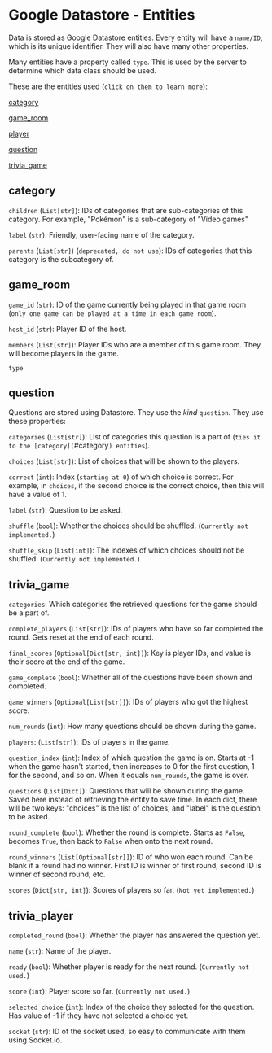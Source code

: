 # Google Datastore - Entities

Data is stored as Google Datastore entities. Every entity will have a `name/ID`, which is its unique identifier. They will also have many other properties.

Many entities have a property called `type`. This is used by the server to determine which data class should be used.

These are the entities used (`click on them to learn more`):

[category](`#category`)

[game_room](`#game_room`)

[player](`#player`)

[question](`#question`)

[trivia_game](`#trivia_game`)

## category

`children` (`List[str]`): IDs of categories that are sub-categories of this category. For example, "Pokémon" is a sub-category of "Video games"

`label` (`str`): Friendly, user-facing name of the category.

`parents` (`List[str]`) (`deprecated, do not use`): IDs of categories that this category is the subcategory of.

## game_room

`game_id` (`str`): ID of the game currently being played in that game room (`only one game can be played at a time in each game room`).

`host_id` (`str`): Player ID of the host.

`members` (`List[str]`): Player IDs who are a member of this game room. They will become players in the game.

`type`

## question

Questions are stored using Datastore. They use the *kind* `question`. They use these properties:

`categories` (`List[str]`): List of categories this question is a part of (`ties it to the [category](`#category`) entities`).

`choices` (`List[str]`): List of choices that will be shown to the players.

`correct` (`int`): Index (`starting at 0`) of which choice is correct. For example, in `choices`, if the second choice is the correct choice, then this will have a value of 1.

`label` (`str`): Question to be asked.

`shuffle` (`bool`): Whether the choices should be shuffled. (`Currently not implemented.`)

`shuffle_skip` (`List[int]`): The indexes of which choices should not be shuffled. (`Currently not implemented.`)

## trivia_game

`categories`: Which categories the retrieved questions for the game should be a part of.

`complete_players` (`List[str]`): IDs of players who have so far completed the round. Gets reset at the end of each round.

`final_scores` (`Optional[Dict[str, int]]`): Key is player IDs, and value is their score at the end of the game.

`game_complete` (`bool`): Whether all of the questions have been shown and completed.

`game_winners` (`Optional[List[str]]`): IDs of players who got the highest score.

`num_rounds` (`int`): How many questions should be shown during the game.

`players`: (`List[str]`): IDs of players in the game.

`question_index` (`int`): Index of which question the game is on. Starts at -1 when the game hasn't started, then increases to 0 for the first question, 1 for the second, and so on. When it equals `num_rounds`, the game is over.

`questions` (`List[Dict]`): Questions that will be shown during the game. Saved here instead of retrieving the entity to save time. In each dict, there will be two keys: "choices" is the list of choices, and "label" is the question to be asked.

`round_complete` (`bool`): Whether the round is complete. Starts as `False`, becomes `True`, then back to `False` when onto the next round.

`round_winners` (`List[Optional[str]]`): ID of who won each round. Can be blank if a round had no winner. First ID is winner of first round, second ID is winner of second round, etc.

`scores` (`Dict[str, int]`): Scores of players so far. (`Not yet implemented.`)

## trivia_player

`completed_round` (`bool`): Whether the player has answered the question yet.

`name` (`str`): Name of the player.

`ready` (`bool`): Whether player is ready for the next round. (`Currently not used.`)

`score` (`int`): Player score so far. (`Currently not used.`)

`selected_choice` (`int`): Index of the choice they selected for the question. Has value of -1 if they have not selected a choice yet.

`socket` (`str`): ID of the socket used, so easy to communicate with them using Socket.io.